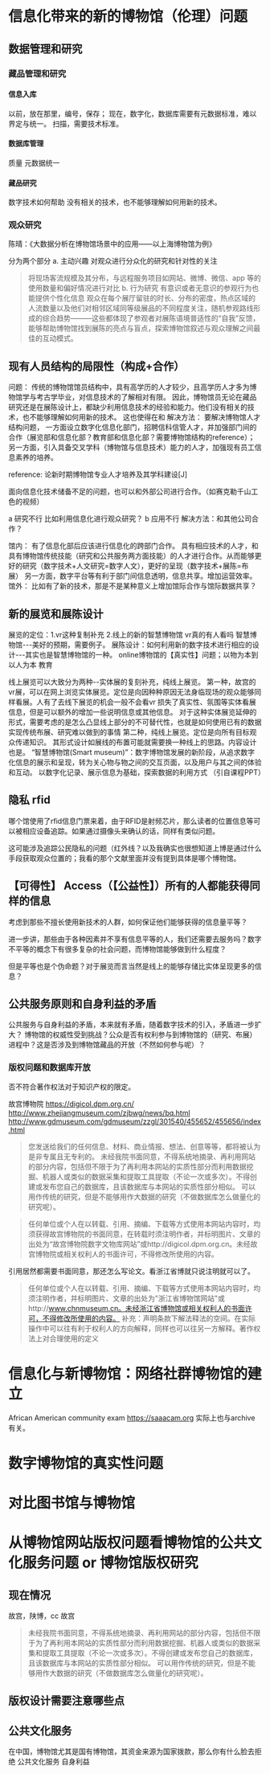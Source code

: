 # 信息化带来的新的博物馆（伦理）问题
## 数据管理和研究
### 藏品管理和研究
#### 信息入库

以前，放在那里，编号，保存；
现在，数字化，数据库需要有元数据标准，难以界定与统一。
扫描，需要技术标准。
#### 数据库管理
质量
元数据统一
#### 藏品研究
数字技术如何帮助
没有相关的技术，也不能够理解如何用新的技术。
### 观众研究
陈晴：《大数据分析在博物馆场景中的应用——以上海博物馆为例》

分为两个部分
 a. 主动兴趣
对观众进行分众化的研究和针对性的关注
> 将现场客流规模及其分布，与远程服务项目如网站、微博、微信、app 等的使用数量和偏好情况进行对比
 b. 行为研究
有意识或者无意识的参观行为也能提供个性化信息
> 观众在每个展厅留驻的时长、分布的密度，热点区域的人流数量以及他们对相邻区域同等级展品的不同程度关注，随机参观路线形成的综合趋势———这些都体现了参观者对展陈语境普适性的“自我”反馈，能够帮助博物馆找到展陈的亮点与盲点，探索博物馆叙述与观众理解之间最佳的互动模式。

## 现有人员结构的局限性（构成+合作）
问题：
传统的博物馆馆员结构中，具有高学历的人才较少，且高学历人才多为博物馆学与考古学毕业，对信息技术的了解相对有限。
因此，博物馆员无论在藏品研究还是在展陈设计上，都缺少利用信息技术的经验和能力。他们没有相关的技术，也不能够理解如何用新的技术。
这也使得在和
解决方法：
要解决博物馆人才结构问题，
一方面设立数字化信息化部门，招聘信科信管人才，并加强部门间的合作（展览部和信息化部？教育部和信息化部？需要博物馆结构的reference）；
另一方面，引入具备交叉学科（博物馆与信息技术）能力的人才，加强现有员工信息素养的培养。

reference: 论新时期博物馆专业人才培养及其学科建设[J]

面向信息化技术储备不足的问题，也可以和外部公司进行合作。（如赛克勒千山工色的视频）


a 研究不行
比如利用信息化进行观众研究？
b 应用不行
解决方法：和其他公司合作？

馆内：
有了信息化部后应该进行信息化的跨部门合作。
具有相应技术的人才，和具有博物馆传统技能（研究和公共服务两方面技能）的人才进行合作。从而能够更好的研究（数字技术+人文研究=数字人文），更好的呈现（数字技术+展陈=布展）
另一方面，数字平台等有利于部门间信息透明，信息共享。增加运营效率。
馆外：
比如有了新的技术，那是不是某种意义上增加馆际合作与馆际数据共享？

## 新的展览和展陈设计
展览的定位：1.vr这种复制补充 2.线上的新的智慧博物馆
vr真的有人看吗
智慧博物馆---美好的预期，需要例子。
展陈设计：如何利用新的数字技术进行相应的设计---其实也是智慧博物馆的一种。
online博物馆的【真实性】问题；以物为本到以人为本
教育

线上展览可以大致分为两种--实体展的复刻补充，纯线上展览。
第一种，故宫的vr展，可以在网上浏览实体展览。定位是向因种种原因无法身临现场的观众能够同样看展。人有了去线下展览的机会一般不会看vr
损失了真实性、氛围等实体看展信息，但是可以额外的增加一些说明信息或其他信息。
对于这种实体展览延伸的形式，需要考虑的是怎么凸显线上部分的不可替代性，也就是如何使用已有的数据实现传统布展、研究难以做到的事情
第二种，纯线上展览。定位是向所有目标观众传递知识。
其形式设计如展线的布置可能就需要换一种线上的思路。内容设计也是。
 “智慧博物馆(Smart museum)”：数字博物馆发展的新阶段，从追求数字化信息的展示和呈现，转为关心物与物之间的交互页面，以及用户与其之间的体验和互动。
以数字化记录、展示信息为基础，探索数据的利用方式
（引自课程PPT）
## 隐私 rfid
哪个馆使用了rfid信息门票来着，由于RFID是射频芯片，那么读者的位置信息等可以被相应设备追踪。如果通过摄像头来确认的话，同样有类似问题。

这可能涉及追踪公民隐私的问题（红外线？以及我确实也很想知道上博是通过什么手段获取观众位置的；我看的那个文献里面并没有提到具体是哪个博物馆。
## 【可得性】 Access（【公益性】）所有的人都能获得同样的信息
考虑到那些不擅长使用新技术的人群，如何保证他们能够获得的信息量平等？

进一步讲，那些由于各种因素并不享有信息平等的人，我们还需要去服务吗？数字不平等的概念下有很多复杂的社会问题，而博物馆能够做到什么程度？

但是平等也是个伪命题？对于展览而言当然是线上的能够存储比实体呈现更多的信息？
## 公共服务原则和自身利益的矛盾
公共服务与自身利益的矛盾，本来就有矛盾，随着数字技术的引入，矛盾进一步扩大？
博物馆的权威性受到挑战？公众是否有权利参与到博物馆的（研究、布展）进程中？这是否涉及到博物馆藏品的开放（不然如何参与呢）？
### 版权问题和数据库开放
否不符合著作权法对于知识产权的限定。

故宫博物院 https://digicol.dpm.org.cn/
http://www.zhejiangmuseum.com/zjbwg/news/bq.html
http://www.gdmuseum.com/gdmuseum/zzgl/301540/455652/455656/index.html
 
> 您发送给我们的任何信息、材料、商业情报、想法、创意等等，都将被认为是非专属且无专利的。
> 未经我院书面同意，不得系统地摘录、再利用网站的部分内容，包括但不限于为了再利用本网站的实质性部分而利用数据挖掘、机器人或类似的数据采集和提取工具提取（不论一次或多次）。不得创建或发布您自己的数据库，且该数据库与本网站的实质性部分相似。
可以用作传统的研究，但是不能够用作大数据的研究（不做数据库怎么做量化的研究呢）。

> 任何单位或个人在以转载、引用、摘编、下载等方式使用本网站内容时，均须获得故宫博物院的书面同意，在转载时须注明作者，并标明图片、文章的出处为“故宫博物院数字文物库网站”或http://digicol.dpm.org.cn。未经故宫博物院或相关权利人的书面许可，不得修改所使用的内容。

引用居然都需要书面同意，那还怎么写论文。看浙江省博就只说注明就可以了。

> 任何单位或个人在以转载、引用、摘编、下载等方式使用本网站内容时，均须注明作者，并标明图片、文章的出处为"浙江省博物馆网站"或http://www.chnmuseum.cn。未经浙江省博物馆或相关权利人的书面许可，不得修改所使用的内容。
补充：声明条款下解法释法的空间。在实际操作中可以往有利于权利人的方向解释，同样也可以往另一方解释。著作权法上对合理使用的定义
















# 信息化与新博物馆：网络社群博物馆的建立
African American community exam
https://saaacam.org
实际上也与archive有关。

# 数字博物馆的真实性问题

# 对比图书馆与博物馆
# 从博物馆网站版权问题看博物馆的公共文化服务问题 or 博物馆版权研究
## 现在情况
故宫，陕博，cc
故宫
> 未经我院书面同意，不得系统地摘录、再利用网站的部分内容，包括但不限于为了再利用本网站的实质性部分而利用数据挖掘、机器人或类似的数据采集和提取工具提取（不论一次或多次）。不得创建或发布您自己的数据库，且该数据库与本网站的实质性部分相似。
可以用作传统的研究，但是不能够用作大数据的研究（不做数据库怎么做量化的研究呢）。
## 版权设计需要注意哪些点

## 公共文化服务
在中国，博物馆尤其是国有博物馆，其资金来源为国家拨款，那么你有什么脸去拒绝
公共文化服务
自身利益

